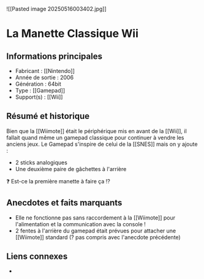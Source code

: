 ![[Pasted image 20250516003402.jpg]]
# La Manette Classique Wii

## Informations principales
- Fabricant : [[Nintendo]]
- Année de sortie : 2006
- Génération : 64bit
- Type : [[Gamepad]]
- Support(s) : [[Wii]]

## Résumé et historique
Bien que la [[Wiimote]] était le périphérique mis en avant de la [[Wii]], il fallait quand même un gamepad classique pour continuer à vendre les anciens jeux. Le Gamepad s'inspire de celui de la [[SNES]] mais on y ajoute :
- 2 sticks analogiques
- Une deuxième paire de gâchettes à l'arrière

❓ Est-ce la première manette à faire ça ⁉️
## Anecdotes et faits marquants
- Elle ne fonctionne pas sans raccordement à la [[Wiimote]] pour l'alimentation et la communication avec la console !
- 2 fentes à l'arrière du gamepad était prévues pour attacher une [[Wiimote]] standard (? pas compris avec l'anecdote précédente)

## Liens connexes
- 
